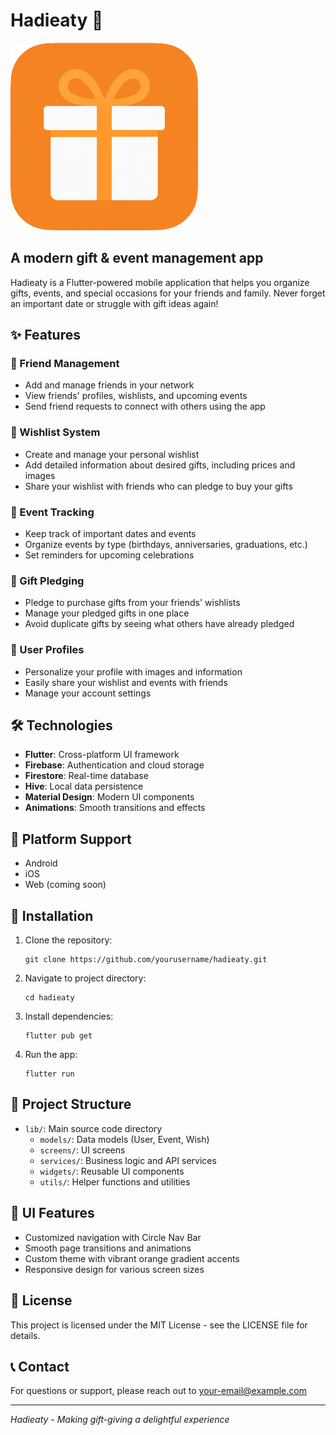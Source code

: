 # Hadieaty 🎁

<img src="assets/imgs/logo_full.png" alt="Hadieaty Logo" width="300" height="auto"/>

## A modern gift & event management app

Hadieaty is a Flutter-powered mobile application that helps you organize gifts, events, and special occasions for your friends and family. Never forget an important date or struggle with gift ideas again!

## ✨ Features

### 👥 Friend Management

- Add and manage friends in your network
- View friends' profiles, wishlists, and upcoming events
- Send friend requests to connect with others using the app

### 🎁 Wishlist System

- Create and manage your personal wishlist
- Add detailed information about desired gifts, including prices and images
- Share your wishlist with friends who can pledge to buy your gifts

### 🎂 Event Tracking

- Keep track of important dates and events
- Organize events by type (birthdays, anniversaries, graduations, etc.)
- Set reminders for upcoming celebrations

### 🎀 Gift Pledging

- Pledge to purchase gifts from your friends' wishlists
- Manage your pledged gifts in one place
- Avoid duplicate gifts by seeing what others have already pledged

### 👤 User Profiles

- Personalize your profile with images and information
- Easily share your wishlist and events with friends
- Manage your account settings

## 🛠️ Technologies

- **Flutter**: Cross-platform UI framework
- **Firebase**: Authentication and cloud storage
- **Firestore**: Real-time database
- **Hive**: Local data persistence
- **Material Design**: Modern UI components
- **Animations**: Smooth transitions and effects

## 📱 Platform Support

- Android
- iOS
- Web (coming soon)

## 🔧 Installation

1. Clone the repository:

   ```
   git clone https://github.com/yourusername/hadieaty.git
   ```

2. Navigate to project directory:

   ```
   cd hadieaty
   ```

3. Install dependencies:

   ```
   flutter pub get
   ```

4. Run the app:
   ```
   flutter run
   ```

## 🧩 Project Structure

- `lib/`: Main source code directory
  - `models/`: Data models (User, Event, Wish)
  - `screens/`: UI screens
  - `services/`: Business logic and API services
  - `widgets/`: Reusable UI components
  - `utils/`: Helper functions and utilities

## 🌈 UI Features

- Customized navigation with Circle Nav Bar
- Smooth page transitions and animations
- Custom theme with vibrant orange gradient accents
- Responsive design for various screen sizes

## 📜 License

This project is licensed under the MIT License - see the LICENSE file for details.

## 📞 Contact

For questions or support, please reach out to [your-email@example.com](mailto:your-email@example.com)

---

_Hadieaty - Making gift-giving a delightful experience_
